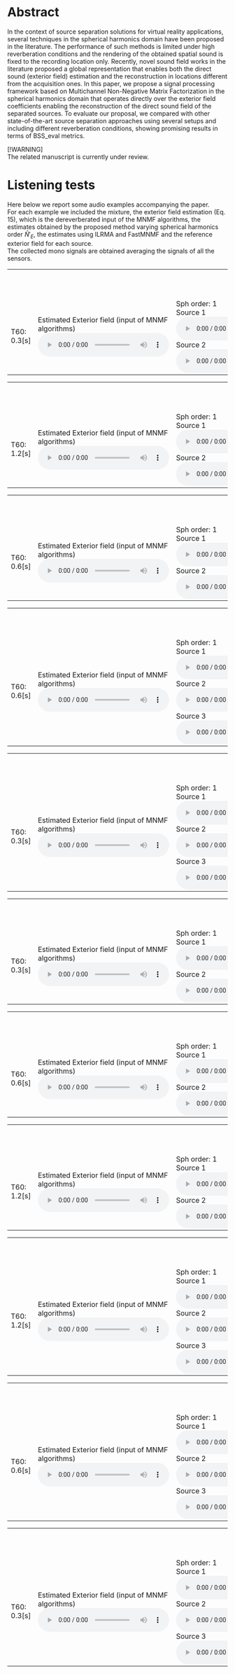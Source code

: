 # Abstract
In the context of source separation solutions for virtual reality applications, several techniques in the spherical harmonics domain have been proposed in the literature. The performance of such methods is limited under high reverberation conditions and the rendering of the obtained spatial sound is fixed to the recording location only. Recently, novel sound field works in the literature proposed a global representation that enables both the direct sound (exterior field) estimation and the reconstruction in locations different from the acquisition ones. In this paper, we propose a signal processing framework based on Multichannel Non-Negative Matrix Factorization in the spherical harmonics domain that operates directly over the exterior field coefficients enabling the reconstruction of the direct sound field of the separated sources. To evaluate our proposal, we compared with other state-of-the-art source separation approaches using several setups and including different reverberation conditions, showing promising results in terms of BSS_eval metrics.


[!WARNING]  
The related manuscript is currently under review.

# Listening tests
Here below we report some audio examples accompanying the paper. <br>
For each example we included the mixture, the exterior field estimation (Eq. 15), which is the dereverberated input of the MNMF algorithms, the estimates obtained by the proposed method varying spherical harmonics order $\tilde{N}'_E$, the estimates using ILRMA and FastMNMF and the reference exterior field for each source. <br>
The collected mono signals are obtained averaging the signals of all the sensors.


<!-- FIRST EXAMPLE -->
<table style="width: 100%; table-layout: fixed; word-wrap: normal;">
  <!-- SETUP -->
  <tr> 
    <th colspan="8" style="text-align:center;">EXAMPLE 1: 4 HOMs, 2 Female sources Mixture <audio controls><source src="examples/exs1/2source/1position/4array/30/mix_mono.wav" type="audio/mpeg">
        Your browser does not support the audio element.
      </audio></th>
  </tr>
  <tr>
    <td>
      <!-- Source position: 1 <br> -->
      T60: 0.3[s]<br>
    </td>
    <td>
      Estimated Exterior field (input of MNMF algorithms)
      <audio controls>
        <source src="examples/exs1/2source/1position/4array/30/input_mono.wav" type="audio/mpeg">
        Your browser does not support the audio element.
      </audio>
    </td>
    <td>
      <!-- <img src="examples/exs1/ds1/mixture_mic0.png" title="mic0" width="100%"/> -->
      Sph order: 1 <br>
      Source 1
      <audio controls>
        <source src="examples/exs1/2source/1position/4array/30/1order/est1_mono.wav" type="audio/mpeg">
        Your browser does not support the audio element.
      </audio><br>
      Source 2
      <audio controls>
        <source src="examples/exs1/2source/1position/4array/30/1order/est2_mono.wav" type="audio/mpeg">
        Your browser does not support the audio element.
      </audio>
    </td>
    <td>
      <!-- <img src="examples/exs1/ds1/mixture_mic0.png" title="mic0" width="100%"/> -->
      Sph order: 2 <br>
      Source 1
      <audio controls>
        <source src="examples/exs1/2source/1position/4array/30/2order/est1_mono.wav" type="audio/mpeg">
        Your browser does not support the audio element.
      </audio><br>
      Source 2
      <audio controls>
        <source src="examples/exs1/2source/1position/4array/30/2order/est2_mono.wav" type="audio/mpeg">
        Your browser does not support the audio element.
      </audio>
    </td>
    <td>
      <!-- <img src="examples/exs1/ds1/mixture_mic0.png" title="mic0" width="100%"/> -->
      Sph order: 3 <br>
      Source 1
      <audio controls>
        <source src="examples/exs1/2source/1position/4array/30/3order/est1_mono.wav" type="audio/mpeg">
        Your browser does not support the audio element.
      </audio><br>
      Source 2
      <audio controls>
        <source src="examples/exs1/2source/1position/4array/30/3order/est2_mono.wav" type="audio/mpeg">
        Your browser does not support the audio element.
      </audio>
    </td>
    <td>
      <!-- <img src="examples/exs1/ds1/mixture_mic0.png" title="mic0" width="100%"/> -->
      ILRMA <br>
      Source 1
      <audio controls>
        <source src="examples/exs1/2source/1position/4array/30/ilrma_est_1_mono.wav" type="audio/mpeg">
        Your browser does not support the audio element.
      </audio><br>
      Source 2
      <audio controls>
        <source src="examples/exs1/2source/1position/4array/30/ilrma_est_2_mono.wav" type="audio/mpeg">
        Your browser does not support the audio element.
      </audio>
    </td>
    <td>
      <!-- <img src="examples/exs1/ds1/mixture_mic0.png" title="mic0" width="100%"/> -->
      FastMNMF <br>
      Source 1
      <audio controls>
        <source src="examples/exs1/2source/1position/4array/30/fast_source_1_mono.wav" type="audio/mpeg">
        Your browser does not support the audio element.
      </audio><br>
      Source 2
      <audio controls>
        <source src="examples/exs1/2source/1position/4array/30/fast_source_2_mono.wav" type="audio/mpeg">
        Your browser does not support the audio element.
      </audio>
    </td>
    <td>
      Exterior Field Reference <br>
      Source 1
      <audio controls>
        <source src="examples/exs1/2source/1position/4array/30/1order/estFede1_mono.wav" type="audio/mpeg">
        Your browser does not support the audio element.
      </audio><br>
      Source 2
      <audio controls>
        <source src="examples/exs1/2source/1position/4array/30/1order/estFede2_mono.wav" type="audio/mpeg">
        Your browser does not support the audio element.
      </audio>
    </td>
  </tr> 
</table>

<!-- SECOND EXAMPLE -->
<table style="width: 100%; table-layout: fixed; word-wrap: normal;">
  <!-- SETUP -->
  <tr> 
    <th colspan="8" style="text-align:center;">EXAMPLE 2: 8 HOMs, 2 Female sources Mixture <audio controls><source src="examples/exs1/2source/2_position/8_array/120/mix_mono.wav" type="audio/mpeg">
        Your browser does not support the audio element.
      </audio></th>
  </tr>
  <tr>
    <td>
      <!-- Source position: 2 <br> -->
      T60: 1.2[s]<br>
    </td>
    <td>
      Estimated Exterior field (input of MNMF algorithms)
      <audio controls>
        <source src="examples/exs1/2source/2_position/8_array/120/input_mono.wav" type="audio/mpeg">
        Your browser does not support the audio element.
      </audio>
    </td>
    <td>
      <!-- <img src="examples/exs1/ds1/mixture_mic0.png" title="mic0" width="100%"/> -->
      Sph order: 1 <br>
      Source 1
      <audio controls>
        <source src="examples/exs1/2source/2_position/8_array/120/1_order/est1_mono.wav" type="audio/mpeg">
        Your browser does not support the audio element.
      </audio><br>
      Source 2
      <audio controls>
        <source src="examples/exs1/2source/2_position/8_array/120/1_order/est2_mono.wav" type="audio/mpeg">
        Your browser does not support the audio element.
      </audio>
    </td>
    <td>
      <!-- <img src="examples/exs1/ds1/mixture_mic0.png" title="mic0" width="100%"/> -->
      Sph order: 2 <br>
      Source 1
      <audio controls>
        <source src="examples/exs1/2source/2_position/8_array/120/2_order/est1_mono.wav" type="audio/mpeg">
        Your browser does not support the audio element.
      </audio><br>
      Source 2
      <audio controls>
        <source src="examples/exs1/2source/2_position/8_array/120/2_order/est2_mono.wav" type="audio/mpeg">
        Your browser does not support the audio element.
      </audio>
    </td>
    <td>
      <!-- <img src="examples/exs1/ds1/mixture_mic0.png" title="mic0" width="100%"/> -->
      Sph order: 3 <br>
      Source 1
      <audio controls>
        <source src="examples/exs1/2source/2_position/8_array/120/3_order/est1_mono.wav" type="audio/mpeg">
        Your browser does not support the audio element.
      </audio><br>
      Source 2
      <audio controls>
        <source src="examples/exs1/2source/2_position/8_array/120/3_order/est2_mono.wav" type="audio/mpeg">
        Your browser does not support the audio element.
      </audio>
    </td>
    <td>
      <!-- <img src="examples/exs1/ds1/mixture_mic0.png" title="mic0" width="100%"/> -->
      ILRMA <br>
      Source 1
      <audio controls>
        <source src="examples/exs1/2source/2_position/8_array/120/ilrma_est_1_mono.wav" type="audio/mpeg">
        Your browser does not support the audio element.
      </audio><br>
      Source 2
      <audio controls>
        <source src="examples/exs1/2source/2_position/8_array/120/ilrma_est_2_mono.wav" type="audio/mpeg">
        Your browser does not support the audio element.
      </audio>
    </td>
    <td>
      <!-- <img src="examples/exs1/ds1/mixture_mic0.png" title="mic0" width="100%"/> -->
      FastMNMF <br>
      Source 1
      <audio controls>
        <source src="examples/exs1/2source/2_position/8_array/120/fast_source_1_mono.wav" type="audio/mpeg">
        Your browser does not support the audio element.
      </audio><br>
      Source 2
      <audio controls>
        <source src="examples/exs1/2source/2_position/8_array/120/fast_source_2_mono.wav" type="audio/mpeg">
        Your browser does not support the audio element.
      </audio>
    </td>
    <td>
      Exterior Field Reference <br>
      Source 1
      <audio controls>
        <source src="examples/exs1/2source/2_position/8_array/120/1_order/estFede1_mono.wav" type="audio/mpeg">
        Your browser does not support the audio element.
      </audio><br>
      Source 2
      <audio controls>
        <source src="examples/exs1/2source/2_position/8_array/120/1_order/estFede2_mono.wav" type="audio/mpeg">
        Your browser does not support the audio element.
      </audio>
    </td>
  </tr> 
</table>

<!-- THIRD EXAMPLE -->
<table style="width: 100%; table-layout: fixed; word-wrap: normal;">
  <!-- SETUP -->
  <tr> 
    <th colspan="8" style="text-align:center;">EXAMPLE 3: 16 HOMs, 2 Female sources Mixture <audio controls><source src="examples/exs1/2source/3_position/16_array/60/mix_mono.wav" type="audio/mpeg">
        Your browser does not support the audio element.
      </audio></th>
  </tr>
  <tr>
    <td>
      <!-- Source position: 3 <br> -->
      T60: 0.6[s]<br>
    </td>
    <td>
      Estimated Exterior field (input of MNMF algorithms)
      <audio controls>
        <source src="examples/exs1/2source/3_position/16_array/60/input_mono.wav" type="audio/mpeg">
        Your browser does not support the audio element.
      </audio>
    </td>
    <td>
      <!-- <img src="examples/exs1/ds1/mixture_mic0.png" title="mic0" width="100%"/> -->
      Sph order: 1 <br>
      Source 1
      <audio controls>
        <source src="examples/exs1/2source/3_position/16_array/60/1_order/est1_mono.wav" type="audio/mpeg">
        Your browser does not support the audio element.
      </audio><br>
      Source 2
      <audio controls>
        <source src="examples/exs1/2source/3_position/16_array/60/1_order/est2_mono.wav" type="audio/mpeg">
        Your browser does not support the audio element.
      </audio>
    </td>
    <td>
      <!-- <img src="examples/exs1/ds1/mixture_mic0.png" title="mic0" width="100%"/> -->
      Sph order: 2 <br>
      Source 1
      <audio controls>
        <source src="examples/exs1/2source/3_position/16_array/60/2_order/est1_mono.wav" type="audio/mpeg">
        Your browser does not support the audio element.
      </audio><br>
      Source 2
      <audio controls>
        <source src="examples/exs1/2source/3_position/16_array/60/2_order/est2_mono.wav" type="audio/mpeg">
        Your browser does not support the audio element.
      </audio>
    </td>
    <td>
      <!-- <img src="examples/exs1/ds1/mixture_mic0.png" title="mic0" width="100%"/> -->
      Sph order: 3 <br>
      Source 1
      <audio controls>
        <source src="examples/exs1/2source/3_position/16_array/60/3_order/est1_mono.wav" type="audio/mpeg">
        Your browser does not support the audio element.
      </audio><br>
      Source 2
      <audio controls>
        <source src="examples/exs1/2source/3_position/16_array/60/3_order/est2_mono.wav" type="audio/mpeg">
        Your browser does not support the audio element.
      </audio>
    </td>
    <td>
      <!-- <img src="examples/exs1/ds1/mixture_mic0.png" title="mic0" width="100%"/> -->
      ILRMA <br>
      Source 1
      <audio controls>
        <source src="examples/exs1/2source/3_position/16_array/60/ilrma_est_1_mono.wav" type="audio/mpeg">
        Your browser does not support the audio element.
      </audio><br>
      Source 2
      <audio controls>
        <source src="examples/exs1/2source/3_position/16_array/60/ilrma_est_2_mono.wav" type="audio/mpeg">
        Your browser does not support the audio element.
      </audio>
    </td>
    <td>
      <!-- <img src="examples/exs1/ds1/mixture_mic0.png" title="mic0" width="100%"/> -->
      FastMNMF <br>
      Source 1
      <audio controls>
        <source src="examples/exs1/2source/3_position/16_array/60/fast_source_1_mono.wav" type="audio/mpeg">
        Your browser does not support the audio element.
      </audio><br>
      Source 2
      <audio controls>
        <source src="examples/exs1/2source/3_position/16_array/60/fast_source_2_mono.wav" type="audio/mpeg">
        Your browser does not support the audio element.
      </audio>
    </td>
    <td>
      Exterior Field Reference <br>
      Source 1
      <audio controls>
        <source src="examples/exs1/2source/3_position/16_array/60/1_order/estFede1_mono.wav" type="audio/mpeg">
        Your browser does not support the audio element.
      </audio><br>
      Source 2
      <audio controls>
        <source src="examples/exs1/2source/3_position/16_array/60/1_order/estFede2_mono.wav" type="audio/mpeg">
        Your browser does not support the audio element.
      </audio>
    </td>
  </tr> 
</table>

<!-- FOURTH EXAMPLE -->
<table style="width: 100%; table-layout: fixed; word-wrap: normal;">
  <!-- SETUP -->
  <tr> 
    <th colspan="8" style="text-align:center;">EXAMPLE 4: 8 HOMs, 3 Female sources Mixture <audio controls><source src="examples/exs2/3_source/1_position/8_array/60/mix_mono.wav" type="audio/mpeg">
        Your browser does not support the audio element.
      </audio></th>
  </tr>
  <tr>
    <td>
      <!-- Source position: 3 <br> -->
      T60: 0.6[s]<br>
    </td>
    <td>
      Estimated Exterior field (input of MNMF algorithms)
      <audio controls>
        <source src="examples/exs2/3_source/1_position/8_array/60/input_mono.wav" type="audio/mpeg">
        Your browser does not support the audio element.
      </audio>
    </td>
    <td>
      <!-- <img src="examples/exs1/ds1/mixture_mic0.png" title="mic0" width="100%"/> -->
      Sph order: 1 <br>
      Source 1
      <audio controls>
        <source src="examples/exs2/3_source/1_position/8_array/60/1_order/est1_mono.wav" type="audio/mpeg">
        Your browser does not support the audio element.
      </audio><br>
      Source 2
      <audio controls>
        <source src="examples/exs2/3_source/1_position/8_array/60/1_order/est2_mono.wav" type="audio/mpeg">
        Your browser does not support the audio element.
      </audio>
      <br>
      Source 3
      <audio controls>
        <source src="examples/exs2/3_source/1_position/8_array/60/1_order/est3_mono.wav" type="audio/mpeg">
        Your browser does not support the audio element.
      </audio>
    </td>
    <td>
      <!-- <img src="examples/exs1/ds1/mixture_mic0.png" title="mic0" width="100%"/> -->
      Sph order: 2 <br>
      Source 1
      <audio controls>
        <source src="examples/exs2/3_source/1_position/8_array/60/2_order/est1_mono.wav" type="audio/mpeg">
        Your browser does not support the audio element.
      </audio><br>
      Source 2
      <audio controls>
        <source src="examples/exs2/3_source/1_position/8_array/60/2_order/est2_mono.wav" type="audio/mpeg">
        Your browser does not support the audio element.
      </audio><br>
      Source 3
      <audio controls>
        <source src="examples/exs2/3_source/1_position/8_array/60/2_order/est3_mono.wav" type="audio/mpeg">
        Your browser does not support the audio element.
      </audio>
    </td>
    <td>
      <!-- <img src="examples/exs1/ds1/mixture_mic0.png" title="mic0" width="100%"/> -->
      Sph order: 3 <br>
      Source 1
      <audio controls>
        <source src="examples/exs2/3_source/1_position/8_array/60/3_order/est1_mono.wav" type="audio/mpeg">
        Your browser does not support the audio element.
      </audio><br>
      Source 2
      <audio controls>
        <source src="examples/exs2/3_source/1_position/8_array/60/3_order/est2_mono.wav" type="audio/mpeg">
        Your browser does not support the audio element.
      </audio><br>
      Source 3
      <audio controls>
        <source src="examples/exs2/3_source/1_position/8_array/60/3_order/est3_mono.wav" type="audio/mpeg">
        Your browser does not support the audio element.
      </audio>
    </td>
    <td>
      <!-- <img src="examples/exs1/ds1/mixture_mic0.png" title="mic0" width="100%"/> -->
      ILRMA <br>
      Source 1
      <audio controls>
        <source src="examples/exs2/3_source/1_position/8_array/60/ilrma_est_1_mono.wav" type="audio/mpeg">
        Your browser does not support the audio element.
      </audio><br>
      Source 2
      <audio controls>
        <source src="examples/exs2/3_source/1_position/8_array/60/ilrma_est_2_mono.wav" type="audio/mpeg">
        Your browser does not support the audio element.
      </audio><br>
      Source 3
      <audio controls>
        <source src="examples/exs2/3_source/1_position/8_array/60/ilrma_est_3_mono.wav" type="audio/mpeg">
        Your browser does not support the audio element.
      </audio>
    </td>
    <td>
      <!-- <img src="examples/exs1/ds1/mixture_mic0.png" title="mic0" width="100%"/> -->
      FastMNMF <br>
      Source 1
      <audio controls>
        <source src="examples/exs2/3_source/1_position/8_array/60/fast_source_1_mono.wav" type="audio/mpeg">
        Your browser does not support the audio element.
      </audio><br>
      Source 2
      <audio controls>
        <source src="examples/exs2/3_source/1_position/8_array/60/fast_source_2_mono.wav" type="audio/mpeg">
        Your browser does not support the audio element.
      </audio>
      <br>
      Source 3
      <audio controls>
        <source src="examples/exs2/3_source/1_position/8_array/60/fast_source_3_mono.wav" type="audio/mpeg">
        Your browser does not support the audio element.
      </audio>
    </td>
    <td>
      Exterior Field Reference <br>
      Source 1
      <audio controls>
        <source src="examples/exs2/3_source/1_position/8_array/60/1_order/estFede1_mono.wav" type="audio/mpeg">
        Your browser does not support the audio element.
      </audio><br>
      Source 2
      <audio controls>
        <source src="examples/exs2/3_source/1_position/8_array/60/1_order/estFede2_mono.wav" type="audio/mpeg">
        Your browser does not support the audio element.
      </audio><br>
      Source 3
      <audio controls>
        <source src="examples/exs2/3_source/1_position/8_array/60/1_order/estFede3_mono.wav" type="audio/mpeg">
        Your browser does not support the audio element.
      </audio>
    </td>
  </tr> 
</table>

<!-- Fifth EXAMPLE -->
<table style="width: 100%; table-layout: fixed; word-wrap: normal;">
  <!-- SETUP -->
  <tr> 
    <th colspan="8" style="text-align:center;">EXAMPLE 5: 16 HOMs, 3 Female sources Mixture <audio controls><source src="examples/exs2/3_source/2_position/16_array/30/mix_mono.wav" type="audio/mpeg">
        Your browser does not support the audio element.
      </audio></th>
  </tr>
  <tr>
    <td>
      <!-- Source position: 2 <br> -->
      T60: 0.3[s]<br>
    </td>
    <td>
      Estimated Exterior field (input of MNMF algorithms)
      <audio controls>
        <source src="examples/exs2/3_source/2_position/16_array/30/input_mono.wav" type="audio/mpeg">
        Your browser does not support the audio element.
      </audio>
    </td>
    <td>
      <!-- <img src="examples/exs1/ds1/mixture_mic0.png" title="mic0" width="100%"/> -->
      Sph order: 1 <br>
      Source 1
      <audio controls>
        <source src="examples/exs2/3_source/2_position/16_array/30/1_order/est1_mono.wav" type="audio/mpeg">
        Your browser does not support the audio element.
      </audio><br>
      Source 2
      <audio controls>
        <source src="examples/exs2/3_source/2_position/16_array/30/1_order/est2_mono.wav" type="audio/mpeg">
        Your browser does not support the audio element.
      </audio>
      <br>
      Source 3
      <audio controls>
        <source src="examples/exs2/3_source/2_position/16_array/30/1_order/est3_mono.wav" type="audio/mpeg">
        Your browser does not support the audio element.
      </audio>
    </td>
    <td>
      <!-- <img src="examples/exs1/ds1/mixture_mic0.png" title="mic0" width="100%"/> -->
      Sph order: 2 <br>
      Source 1
      <audio controls>
        <source src="examples/exs2/3_source/2_position/16_array/30/2_order/est1_mono.wav" type="audio/mpeg">
        Your browser does not support the audio element.
      </audio><br>
      Source 2
      <audio controls>
        <source src="examples/exs2/3_source/2_position/16_array/30/2_order/est2_mono.wav" type="audio/mpeg">
        Your browser does not support the audio element.
      </audio><br>
      Source 3
      <audio controls>
        <source src="examples/exs2/3_source/2_position/16_array/30/2_order/est3_mono.wav" type="audio/mpeg">
        Your browser does not support the audio element.
      </audio>
    </td>
    <td>
      <!-- <img src="examples/exs1/ds1/mixture_mic0.png" title="mic0" width="100%"/> -->
      Sph order: 3 <br>
      Source 1
      <audio controls>
        <source src="examples/exs2/3_source/2_position/16_array/30/3_order/est1_mono.wav" type="audio/mpeg">
        Your browser does not support the audio element.
      </audio><br>
      Source 2
      <audio controls>
        <source src="examples/exs2/3_source/2_position/16_array/30/3_order/est2_mono.wav" type="audio/mpeg">
        Your browser does not support the audio element.
      </audio><br>
      Source 3
      <audio controls>
        <source src="examples/exs2/3_source/2_position/16_array/30/3_order/est3_mono.wav" type="audio/mpeg">
        Your browser does not support the audio element.
      </audio>
    </td>
    <td>
      <!-- <img src="examples/exs1/ds1/mixture_mic0.png" title="mic0" width="100%"/> -->
      ILRMA <br>
      Source 1
      <audio controls>
        <source src="examples/exs2/3_source/2_position/16_array/30/ilrma_est_1_mono.wav" type="audio/mpeg">
        Your browser does not support the audio element.
      </audio><br>
      Source 2
      <audio controls>
        <source src="examples/exs2/3_source/2_position/16_array/30/ilrma_est_2_mono.wav" type="audio/mpeg">
        Your browser does not support the audio element.
      </audio><br>
      Source 3
      <audio controls>
        <source src="examples/exs2/3_source/2_position/16_array/30/ilrma_est_3_mono.wav" type="audio/mpeg">
        Your browser does not support the audio element.
      </audio>
    </td>
    <td>
      <!-- <img src="examples/exs1/ds1/mixture_mic0.png" title="mic0" width="100%"/> -->
      FastMNMF <br>
      Source 1
      <audio controls>
        <source src="examples/exs2/3_source/2_position/16_array/30/fast_source_1_mono.wav" type="audio/mpeg">
        Your browser does not support the audio element.
      </audio><br>
      Source 2
      <audio controls>
        <source src="examples/exs2/3_source/2_position/16_array/30/fast_source_2_mono.wav" type="audio/mpeg">
        Your browser does not support the audio element.
      </audio>
      <br>
      Source 3
      <audio controls>
        <source src="examples/exs2/3_source/2_position/16_array/30/fast_source_3_mono.wav" type="audio/mpeg">
        Your browser does not support the audio element.
      </audio>
    </td>
    <td>
      Exterior Field Reference <br>
      Source 1
      <audio controls>
        <source src="examples/exs2/3_source/2_position/16_array/30/1_order/estFede1_mono.wav" type="audio/mpeg">
        Your browser does not support the audio element.
      </audio><br>
      Source 2
      <audio controls>
        <source src="examples/exs2/3_source/2_position/16_array/30/1_order/estFede2_mono.wav" type="audio/mpeg">
        Your browser does not support the audio element.
      </audio><br>
      Source 3
      <audio controls>
        <source src="examples/exs2/3_source/2_position/16_array/30/1_order/estFede3_mono.wav" type="audio/mpeg">
        Your browser does not support the audio element.
      </audio>
    </td>
  </tr> 
</table>

<!-- Sixth EXAMPLE -->
<table style="width: 100%; table-layout: fixed; word-wrap: normal;">
  <!-- SETUP -->
  <tr> 
    <th colspan="8" style="text-align:center;">EXAMPLE 6: 4 HOMs, 2 Male sources Mixture <audio controls><source src="examples/exs3/2_source/1_position/4_array/30/mix_mono.wav" type="audio/mpeg">
        Your browser does not support the audio element.
      </audio></th>
  </tr>
  <tr>
    <td>
      <!-- Source position: 1 <br> -->
      T60: 0.3[s]<br>
    </td>
    <td>
      Estimated Exterior field (input of MNMF algorithms)
      <audio controls>
        <source src="examples/exs3/2_source/1_position/4_array/30/input_mono.wav" type="audio/mpeg">
        Your browser does not support the audio element.
      </audio>
    </td>
    <td>
      <!-- <img src="examples/exs1/ds1/mixture_mic0.png" title="mic0" width="100%"/> -->
      Sph order: 1 <br>
      Source 1
      <audio controls>
        <source src="examples/exs3/2_source/1_position/4_array/30/1_order/est1_mono.wav" type="audio/mpeg">
        Your browser does not support the audio element.
      </audio><br>
      Source 2
      <audio controls>
        <source src="examples/exs3/2_source/1_position/4_array/30/1_order/est2_mono.wav" type="audio/mpeg">
        Your browser does not support the audio element.
      </audio>
    </td>
    <td>
      <!-- <img src="examples/exs1/ds1/mixture_mic0.png" title="mic0" width="100%"/> -->
      Sph order: 2 <br>
      Source 1
      <audio controls>
        <source src="examples/exs3/2_source/1_position/4_array/30/2_order/est1_mono.wav" type="audio/mpeg">
        Your browser does not support the audio element.
      </audio><br>
      Source 2
      <audio controls>
        <source src="examples/exs3/2_source/1_position/4_array/30/2_order/est2_mono.wav" type="audio/mpeg">
        Your browser does not support the audio element.
      </audio>
    </td>
    <td>
      <!-- <img src="examples/exs1/ds1/mixture_mic0.png" title="mic0" width="100%"/> -->
      Sph order: 3 <br>
      Source 1
      <audio controls>
        <source src="examples/exs3/2_source/1_position/4_array/30/3_order/est1_mono.wav" type="audio/mpeg">
        Your browser does not support the audio element.
      </audio><br>
      Source 2
      <audio controls>
        <source src="examples/exs3/2_source/1_position/4_array/30/3_order/est2_mono.wav" type="audio/mpeg">
        Your browser does not support the audio element.
      </audio>
    </td>
    <td>
      <!-- <img src="examples/exs1/ds1/mixture_mic0.png" title="mic0" width="100%"/> -->
      ILRMA <br>
      Source 1
      <audio controls>
        <source src="examples/exs3/2_source/1_position/4_array/30/ilrma_est_1_mono.wav" type="audio/mpeg">
        Your browser does not support the audio element.
      </audio><br>
      Source 2
      <audio controls>
        <source src="examples/exs3/2_source/1_position/4_array/30/ilrma_est_2_mono.wav" type="audio/mpeg">
        Your browser does not support the audio element.
      </audio>
    </td>
    <td>
      <!-- <img src="examples/exs1/ds1/mixture_mic0.png" title="mic0" width="100%"/> -->
      FastMNMF <br>
      Source 1
      <audio controls>
        <source src="examples/exs3/2_source/1_position/4_array/30/fast_source_1_mono.wav" type="audio/mpeg">
        Your browser does not support the audio element.
      </audio><br>
      Source 2
      <audio controls>
        <source src="examples/exs3/2_source/1_position/4_array/30/fast_source_2_mono.wav" type="audio/mpeg">
        Your browser does not support the audio element.
      </audio>
    </td>
    <td>
      Exterior Field Reference <br>
      Source 1
      <audio controls>
        <source src="examples/exs3/2_source/1_position/4_array/30/1_order/estFede1_mono.wav" type="audio/mpeg">
        Your browser does not support the audio element.
      </audio><br>
      Source 2
      <audio controls>
        <source src="examples/exs3/2_source/1_position/4_array/30/1_order/estFede2_mono.wav" type="audio/mpeg">
        Your browser does not support the audio element.
      </audio><br>
    </td>
  </tr> 
</table>

<!-- Seventh EXAMPLE -->
<table style="width: 100%; table-layout: fixed; word-wrap: normal;">
  <!-- SETUP -->
  <tr> 
    <th colspan="8" style="text-align:center;">EXAMPLE 7: 8 HOMs, 2 Male sources Mixture <audio controls><source src="examples/exs3/2_source/1_position/8_array/60/mix_mono.wav" type="audio/mpeg">
        Your browser does not support the audio element.
      </audio></th>
  </tr>
  <tr>
    <td>
      <!-- Source position: 1 <br> -->
      T60: 0.6[s]<br>
    </td>
    <td>
      Estimated Exterior field (input of MNMF algorithms)
      <audio controls>
        <source src="examples/exs3/2_source/1_position/8_array/60/input_mono.wav" type="audio/mpeg">
        Your browser does not support the audio element.
      </audio>
    </td>
    <td>
      <!-- <img src="examples/exs1/ds1/mixture_mic0.png" title="mic0" width="100%"/> -->
      Sph order: 1 <br>
      Source 1
      <audio controls>
        <source src="examples/exs3/2_source/1_position/8_array/60/1_order/est1_mono.wav" type="audio/mpeg">
        Your browser does not support the audio element.
      </audio><br>
      Source 2
      <audio controls>
        <source src="examples/exs3/2_source/1_position/8_array/60/1_order/est2_mono.wav" type="audio/mpeg">
        Your browser does not support the audio element.
      </audio>
    </td>
    <td>
      <!-- <img src="examples/exs1/ds1/mixture_mic0.png" title="mic0" width="100%"/> -->
      Sph order: 2 <br>
      Source 1
      <audio controls>
        <source src="examples/exs3/2_source/1_position/8_array/60/2_order/est1_mono.wav" type="audio/mpeg">
        Your browser does not support the audio element.
      </audio><br>
      Source 2
      <audio controls>
        <source src="examples/exs3/2_source/1_position/8_array/60/2_order/est2_mono.wav" type="audio/mpeg">
        Your browser does not support the audio element.
      </audio>
    </td>
    <td>
      <!-- <img src="examples/exs1/ds1/mixture_mic0.png" title="mic0" width="100%"/> -->
      Sph order: 3 <br>
      Source 1
      <audio controls>
        <source src="examples/exs3/2_source/1_position/8_array/60/3_order/est1_mono.wav" type="audio/mpeg">
        Your browser does not support the audio element.
      </audio><br>
      Source 2
      <audio controls>
        <source src="examples/exs3/2_source/1_position/8_array/60/3_order/est2_mono.wav" type="audio/mpeg">
        Your browser does not support the audio element.
      </audio>
    </td>
    <td>
      <!-- <img src="examples/exs1/ds1/mixture_mic0.png" title="mic0" width="100%"/> -->
      ILRMA <br>
      Source 1
      <audio controls>
        <source src="examples/exs3/2_source/1_position/8_array/60/ilrma_est_1_mono.wav" type="audio/mpeg">
        Your browser does not support the audio element.
      </audio><br>
      Source 2
      <audio controls>
        <source src="examples/exs3/2_source/1_position/8_array/60/ilrma_est_2_mono.wav" type="audio/mpeg">
        Your browser does not support the audio element.
      </audio>
    </td>
    <td>
      <!-- <img src="examples/exs1/ds1/mixture_mic0.png" title="mic0" width="100%"/> -->
      FastMNMF <br>
      Source 1
      <audio controls>
        <source src="examples/exs3/2_source/1_position/8_array/60/fast_source_1_mono.wav" type="audio/mpeg">
        Your browser does not support the audio element.
      </audio><br>
      Source 2
      <audio controls>
        <source src="examples/exs3/2_source/1_position/8_array/60/fast_source_2_mono.wav" type="audio/mpeg">
        Your browser does not support the audio element.
      </audio>
    </td>
    <td>
      Exterior Field Reference <br>
      Source 1
      <audio controls>
        <source src="examples/exs3/2_source/1_position/8_array/60/1_order/estFede1_mono.wav" type="audio/mpeg">
        Your browser does not support the audio element.
      </audio><br>
      Source 2
      <audio controls>
        <source src="examples/exs3/2_source/1_position/8_array/60/1_order/estFede2_mono.wav" type="audio/mpeg">
        Your browser does not support the audio element.
      </audio>
    </td>
  </tr> 
</table>

<!-- Eighth EXAMPLE -->
<table style="width: 100%; table-layout: fixed; word-wrap: normal;">
  <!-- SETUP -->
  <tr> 
    <th colspan="8" style="text-align:center;">EXAMPLE 8: 16 HOMs, 2 Male sources Mixture <audio controls><source src="examples/exs3/2_source/2_position/16_array/120/mix_mono.wav" type="audio/mpeg">
        Your browser does not support the audio element.
      </audio></th>
  </tr>
  <tr>
    <td>
      <!-- Source position: 2 <br> -->
      T60: 1.2[s]<br>
    </td>
    <td>
      Estimated Exterior field (input of MNMF algorithms)
      <audio controls>
        <source src="examples/exs3/2_source/2_position/16_array/120/input_mono.wav" type="audio/mpeg">
        Your browser does not support the audio element.
      </audio>
    </td>
    <td>
      <!-- <img src="examples/exs1/ds1/mixture_mic0.png" title="mic0" width="100%"/> -->
      Sph order: 1 <br>
      Source 1
      <audio controls>
        <source src="examples/exs3/2_source/2_position/16_array/120/1_order/est1_mono.wav" type="audio/mpeg">
        Your browser does not support the audio element.
      </audio><br>
      Source 2
      <audio controls>
        <source src="examples/exs3/2_source/2_position/16_array/120/1_order/est2_mono.wav" type="audio/mpeg">
        Your browser does not support the audio element.
      </audio>
    </td>
    <td>
      <!-- <img src="examples/exs1/ds1/mixture_mic0.png" title="mic0" width="100%"/> -->
      Sph order: 2 <br>
      Source 1
      <audio controls>
        <source src="examples/exs3/2_source/2_position/16_array/120/2_order/est1_mono.wav" type="audio/mpeg">
        Your browser does not support the audio element.
      </audio><br>
      Source 2
      <audio controls>
        <source src="examples/exs3/2_source/2_position/16_array/120/2_order/est2_mono.wav" type="audio/mpeg">
        Your browser does not support the audio element.
      </audio>
    </td>
    <td>
      <!-- <img src="examples/exs1/ds1/mixture_mic0.png" title="mic0" width="100%"/> -->
      Sph order: 3 <br>
      Source 1
      <audio controls>
        <source src="examples/exs3/2_source/2_position/16_array/120/3_order/est1_mono.wav" type="audio/mpeg">
        Your browser does not support the audio element.
      </audio><br>
      Source 2
      <audio controls>
        <source src="examples/exs3/2_source/2_position/16_array/120/3_order/est2_mono.wav" type="audio/mpeg">
        Your browser does not support the audio element.
      </audio>
    </td>
    <td>
      <!-- <img src="examples/exs1/ds1/mixture_mic0.png" title="mic0" width="100%"/> -->
      ILRMA <br>
      Source 1
      <audio controls>
        <source src="examples/exs3/2_source/2_position/16_array/120/ilrma_est_1_mono.wav" type="audio/mpeg">
        Your browser does not support the audio element.
      </audio><br>
      Source 2
      <audio controls>
        <source src="examples/exs3/2_source/2_position/16_array/120/ilrma_est_2_mono.wav" type="audio/mpeg">
        Your browser does not support the audio element.
      </audio>
    </td>
    <td>
      <!-- <img src="examples/exs1/ds1/mixture_mic0.png" title="mic0" width="100%"/> -->
      FastMNMF <br>
      Source 1
      <audio controls>
        <source src="examples/exs3/2_source/2_position/16_array/120/fast_source_1_mono.wav" type="audio/mpeg">
        Your browser does not support the audio element.
      </audio><br>
      Source 2
      <audio controls>
        <source src="examples/exs3/2_source/2_position/16_array/120/fast_source_2_mono.wav" type="audio/mpeg">
        Your browser does not support the audio element.
      </audio>
    </td>
    <td>
      Exterior Field Reference <br>
      Source 1
      <audio controls>
        <source src="examples/exs3/2_source/2_position/16_array/120/1_order/estFede1_mono.wav" type="audio/mpeg">
        Your browser does not support the audio element.
      </audio><br>
      Source 2
      <audio controls>
        <source src="examples/exs3/2_source/2_position/16_array/120/1_order/estFede2_mono.wav" type="audio/mpeg">
        Your browser does not support the audio element.
      </audio>
    </td>
  </tr> 
</table>

<!-- Nineth EXAMPLE -->
<table style="width: 100%; table-layout: fixed; word-wrap: normal;">
  <!-- SETUP -->
  <tr> 
    <th colspan="8" style="text-align:center;">EXAMPLE 9: 4 HOMs, 3 Male sources Mixture <audio controls><source src="examples/exs3/3_source/1_position/4_array/120/mix_mono.wav" type="audio/mpeg">
        Your browser does not support the audio element.
      </audio></th>
  </tr>
  <tr>
    <td>
      <!-- Source position: 1 <br> -->
      T60: 1.2[s]<br>
    </td>
    <td>
      Estimated Exterior field (input of MNMF algorithms)
      <audio controls>
        <source src="examples/exs3/3_source/1_position/4_array/120/input_mono.wav" type="audio/mpeg">
        Your browser does not support the audio element.
      </audio>
    </td>
    <td>
      <!-- <img src="examples/exs1/ds1/mixture_mic0.png" title="mic0" width="100%"/> -->
      Sph order: 1 <br>
      Source 1
      <audio controls>
        <source src="examples/exs3/3_source/1_position/4_array/120/1_order/est1.wav" type="audio/mpeg">
        Your browser does not support the audio element.
      </audio><br>
      Source 2
      <audio controls>
        <source src="examples/exs3/3_source/1_position/4_array/120/1_order/est2.wav" type="audio/mpeg">
        Your browser does not support the audio element.
      </audio><br>
      Source 3
      <audio controls>
        <source src="examples/exs3/3_source/1_position/4_array/120/1_order/est3.wav" type="audio/mpeg">
        Your browser does not support the audio element.
      </audio>
    </td>
    <td>
      <!-- <img src="examples/exs1/ds1/mixture_mic0.png" title="mic0" width="100%"/> -->
      Sph order: 2 <br>
      Source 1
      <audio controls>
        <source src="examples/exs3/3_source/1_position/4_array/120/2_order/est1.wav" type="audio/mpeg">
        Your browser does not support the audio element.
      </audio><br>
      Source 2
      <audio controls>
        <source src="examples/exs3/3_source/1_position/4_array/120/2_order/est2.wav" type="audio/mpeg">
        Your browser does not support the audio element.
      </audio><br>
      Source 3
      <audio controls>
        <source src="examples/exs3/3_source/1_position/4_array/120/2_order/est3.wav" type="audio/mpeg">
        Your browser does not support the audio element.
      </audio>
    </td>
    <td>
      <!-- <img src="examples/exs1/ds1/mixture_mic0.png" title="mic0" width="100%"/> -->
      Sph order: 3 <br>
      Source 1
      <audio controls>
        <source src="examples/exs3/3_source/1_position/4_array/120/3_order/est1.wav" type="audio/mpeg">
        Your browser does not support the audio element.
      </audio><br>
      Source 2
      <audio controls>
        <source src="examples/exs3/3_source/1_position/4_array/120/3_order/est2.wav" type="audio/mpeg">
        Your browser does not support the audio element.
      </audio><br>
      Source 3
      <audio controls>
        <source src="examples/exs3/3_source/1_position/4_array/120/3_order/est3.wav" type="audio/mpeg">
        Your browser does not support the audio element.
      </audio>
    </td>
    <td>
      <!-- <img src="examples/exs1/ds1/mixture_mic0.png" title="mic0" width="100%"/> -->
      ILRMA <br>
      Source 1
      <audio controls>
        <source src="examples/exs3/3_source/1_position/4_array/120/ilrma_est_1_mono.wav" type="audio/mpeg">
        Your browser does not support the audio element.
      </audio><br>
      Source 2
      <audio controls>
        <source src="examples/exs3/3_source/1_position/4_array/120/ilrma_est_2_mono.wav" type="audio/mpeg">
        Your browser does not support the audio element.
      </audio><br>
      Source 3
      <audio controls>
        <source src="examples/exs3/3_source/1_position/4_array/120/ilrma_est_3_mono.wav" type="audio/mpeg">
        Your browser does not support the audio element.
      </audio>
    </td>
    <td>
      <!-- <img src="examples/exs1/ds1/mixture_mic0.png" title="mic0" width="100%"/> -->
      FastMNMF <br>
      Source 1
      <audio controls>
        <source src="examples/exs3/3_source/1_position/4_array/120/fast_source_1_mono.wav" type="audio/mpeg">
        Your browser does not support the audio element.
      </audio><br>
      Source 2
      <audio controls>
        <source src="examples/exs3/3_source/1_position/4_array/120/fast_source_2_mono.wav" type="audio/mpeg">
        Your browser does not support the audio element.
      </audio><br>
      Source 3
      <audio controls>
        <source src="examples/exs3/3_source/1_position/4_array/120/fast_source_3_mono.wav" type="audio/mpeg">
        Your browser does not support the audio element.
      </audio>
    </td>
    <td>
      Exterior Field Reference <br>
      Source 1
      <audio controls>
        <source src="examples/exs3/3_source/1_position/4_array/120/1_order/estFede1.wav" type="audio/mpeg">
        Your browser does not support the audio element.
      </audio><br>
      Source 2
      <audio controls>
        <source src="examples/exs3/3_source/1_position/4_array/120/1_order/estFede2.wav" type="audio/mpeg">
        Your browser does not support the audio element.
      </audio><br>
      Source 3
      <audio controls>
        <source src="examples/exs3/3_source/1_position/4_array/120/1_order/estFede3.wav" type="audio/mpeg">
        Your browser does not support the audio element.
      </audio>
    </td>
  </tr> 
</table>

<!-- Tenth EXAMPLE -->
<table style="width: 100%; table-layout: fixed; word-wrap: normal;">
  <!-- SETUP -->
  <tr> 
    <th colspan="8" style="text-align:center;">EXAMPLE 10: 8 HOMs, 3 Male sources Mixture <audio controls><source src="examples/exs3/3_source/1_position/8_array/60/mix_mono.wav" type="audio/mpeg">
        Your browser does not support the audio element.
      </audio></th>
  </tr>
  <tr>
    <td>
      <!-- Source position: 1 <br> -->
      T60: 0.6[s]<br>
    </td>
    <td>
      Estimated Exterior field (input of MNMF algorithms)
      <audio controls>
        <source src="examples/exs3/3_source/1_position/8_array/60/input_mono.wav" type="audio/mpeg">
        Your browser does not support the audio element.
      </audio>
    </td>
    <td>
      <!-- <img src="examples/exs1/ds1/mixture_mic0.png" title="mic0" width="100%"/> -->
      Sph order: 1 <br>
      Source 1
      <audio controls>
        <source src="examples/exs3/3_source/1_position/8_array/60/1_order/est1.wav" type="audio/mpeg">
        Your browser does not support the audio element.
      </audio><br>
      Source 2
      <audio controls>
        <source src="examples/exs3/3_source/1_position/8_array/60/1_order/est2.wav" type="audio/mpeg">
        Your browser does not support the audio element.
      </audio><br>
      Source 3
      <audio controls>
        <source src="examples/exs3/3_source/1_position/8_array/60/1_order/est3.wav" type="audio/mpeg">
        Your browser does not support the audio element.
      </audio>
    </td>
    <td>
      <!-- <img src="examples/exs1/ds1/mixture_mic0.png" title="mic0" width="100%"/> -->
      Sph order: 2 <br>
      Source 1
      <audio controls>
        <source src="examples/exs3/3_source/1_position/8_array/60/2_order/est1.wav" type="audio/mpeg">
        Your browser does not support the audio element.
      </audio><br>
      Source 2
      <audio controls>
        <source src="examples/exs3/3_source/1_position/8_array/60/2_order/est2.wav" type="audio/mpeg">
        Your browser does not support the audio element.
      </audio><br>
      Source 3
      <audio controls>
        <source src="examples/exs3/3_source/1_position/8_array/60/2_order/est3.wav" type="audio/mpeg">
        Your browser does not support the audio element.
      </audio>
    </td>
    <td>
      <!-- <img src="examples/exs1/ds1/mixture_mic0.png" title="mic0" width="100%"/> -->
      Sph order: 3 <br>
      Source 1
      <audio controls>
        <source src="examples/exs3/3_source/1_position/8_array/60/3_order/est1.wav" type="audio/mpeg">
        Your browser does not support the audio element.
      </audio><br>
      Source 2
      <audio controls>
        <source src="examples/exs3/3_source/1_position/8_array/60/3_order/est2.wav" type="audio/mpeg">
        Your browser does not support the audio element.
      </audio><br>
      Source 3
      <audio controls>
        <source src="examples/exs3/3_source/1_position/8_array/60/3_order/est3.wav" type="audio/mpeg">
        Your browser does not support the audio element.
      </audio>
    </td>
    <td>
      <!-- <img src="examples/exs1/ds1/mixture_mic0.png" title="mic0" width="100%"/> -->
      ILRMA <br>
      Source 1
      <audio controls>
        <source src="examples/exs3/3_source/1_position/8_array/60/ilrma_est_1_mono.wav" type="audio/mpeg">
        Your browser does not support the audio element.
      </audio><br>
      Source 2
      <audio controls>
        <source src="examples/exs3/3_source/1_position/8_array/60/ilrma_est_2_mono.wav" type="audio/mpeg">
        Your browser does not support the audio element.
      </audio><br>
      Source 3
      <audio controls>
        <source src="examples/exs3/3_source/1_position/8_array/60/ilrma_est_3_mono.wav" type="audio/mpeg">
        Your browser does not support the audio element.
      </audio>
    </td>
    <td>
      <!-- <img src="examples/exs1/ds1/mixture_mic0.png" title="mic0" width="100%"/> -->
      FastMNMF <br>
      Source 1
      <audio controls>
        <source src="examples/exs3/3_source/1_position/8_array/60/fast_source_1_mono.wav" type="audio/mpeg">
        Your browser does not support the audio element.
      </audio><br>
      Source 2
      <audio controls>
        <source src="examples/exs3/3_source/1_position/8_array/60/fast_source_2_mono.wav" type="audio/mpeg">
        Your browser does not support the audio element.
      </audio><br>
      Source 3
      <audio controls>
        <source src="examples/exs3/3_source/1_position/8_array/60/fast_source_3_mono.wav" type="audio/mpeg">
        Your browser does not support the audio element.
      </audio>
    </td>
    <td>
      Exterior Field Reference <br>
      Source 1
      <audio controls>
        <source src="examples/exs3/3_source/1_position/8_array/60/1_order/estFede1.wav" type="audio/mpeg">
        Your browser does not support the audio element.
      </audio><br>
      Source 2
      <audio controls>
        <source src="examples/exs3/3_source/1_position/8_array/60/1_order/estFede2.wav" type="audio/mpeg">
        Your browser does not support the audio element.
      </audio><br>
      Source 3
      <audio controls>
        <source src="examples/exs3/3_source/1_position/8_array/60/1_order/estFede3.wav" type="audio/mpeg">
        Your browser does not support the audio element.
      </audio>
    </td>
  </tr> 
</table>

<!-- Eleventh EXAMPLE -->
<table style="width: 100%; table-layout: fixed; word-wrap: normal;">
  <!-- SETUP -->
  <tr> 
    <th colspan="8" style="text-align:center;">EXAMPLE 11: 16 HOMs, 3 Male sources Mixture <audio controls><source src="examples/exs3/3_source/1_position/16_array/30/mix_mono.wav" type="audio/mpeg">
        Your browser does not support the audio element.
      </audio></th>
  </tr>
  <tr>
    <td>
      <!-- Source position: 1 <br> -->
      T60: 0.3[s]<br>
    </td>
    <td>
      Estimated Exterior field (input of MNMF algorithms)
      <audio controls>
        <source src="examples/exs3/3_source/1_position/16_array/30/input_mono.wav" type="audio/mpeg">
        Your browser does not support the audio element.
      </audio>
    </td>
    <td>
      <!-- <img src="examples/exs1/ds1/mixture_mic0.png" title="mic0" width="100%"/> -->
      Sph order: 1 <br>
      Source 1
      <audio controls>
        <source src="examples/exs3/3_source/1_position/16_array/30/1_order/est1.wav" type="audio/mpeg">
        Your browser does not support the audio element.
      </audio><br>
      Source 2
      <audio controls>
        <source src="examples/exs3/3_source/1_position/16_array/30/1_order/est2.wav" type="audio/mpeg">
        Your browser does not support the audio element.
      </audio><br>
      Source 3
      <audio controls>
        <source src="examples/exs3/3_source/1_position/16_array/30/1_order/est3.wav" type="audio/mpeg">
        Your browser does not support the audio element.
      </audio>
    </td>
    <td>
      <!-- <img src="examples/exs1/ds1/mixture_mic0.png" title="mic0" width="100%"/> -->
      Sph order: 2 <br>
      Source 1
      <audio controls>
        <source src="examples/exs3/3_source/1_position/16_array/30/2_order/est1.wav" type="audio/mpeg">
        Your browser does not support the audio element.
      </audio><br>
      Source 2
      <audio controls>
        <source src="examples/exs3/3_source/1_position/16_array/30/2_order/est2.wav" type="audio/mpeg">
        Your browser does not support the audio element.
      </audio><br>
      Source 3
      <audio controls>
        <source src="examples/exs3/3_source/1_position/16_array/30/2_order/est3.wav" type="audio/mpeg">
        Your browser does not support the audio element.
      </audio>
    </td>
    <td>
      <!-- <img src="examples/exs1/ds1/mixture_mic0.png" title="mic0" width="100%"/> -->
      Sph order: 3 <br>
      Source 1
      <audio controls>
        <source src="examples/exs3/3_source/1_position/16_array/30/3_order/est1.wav" type="audio/mpeg">
        Your browser does not support the audio element.
      </audio><br>
      Source 2
      <audio controls>
        <source src="examples/exs3/3_source/1_position/16_array/30/3_order/est2.wav" type="audio/mpeg">
        Your browser does not support the audio element.
      </audio><br>
      Source 3
      <audio controls>
        <source src="examples/exs3/3_source/1_position/16_array/30/3_order/est3.wav" type="audio/mpeg">
        Your browser does not support the audio element.
      </audio>
    </td>
    <td>
      <!-- <img src="examples/exs1/ds1/mixture_mic0.png" title="mic0" width="100%"/> -->
      ILRMA <br>
      Source 1
      <audio controls>
        <source src="examples/exs3/3_source/1_position/16_array/30/ilrma_est_1_mono.wav" type="audio/mpeg">
        Your browser does not support the audio element.
      </audio><br>
      Source 2
      <audio controls>
        <source src="examples/exs3/3_source/1_position/16_array/30/ilrma_est_2_mono.wav" type="audio/mpeg">
        Your browser does not support the audio element.
      </audio><br>
      Source 3
      <audio controls>
        <source src="examples/exs3/3_source/1_position/16_array/30/ilrma_est_3_mono.wav" type="audio/mpeg">
        Your browser does not support the audio element.
      </audio>
    </td>
    <td>
      <!-- <img src="examples/exs1/ds1/mixture_mic0.png" title="mic0" width="100%"/> -->
      FastMNMF <br>
      Source 1
      <audio controls>
        <source src="examples/exs3/3_source/1_position/16_array/30/fast_source_1_mono.wav" type="audio/mpeg">
        Your browser does not support the audio element.
      </audio><br>
      Source 2
      <audio controls>
        <source src="examples/exs3/3_source/1_position/16_array/30/fast_source_2_mono.wav" type="audio/mpeg">
        Your browser does not support the audio element.
      </audio><br>
      Source 3
      <audio controls>
        <source src="examples/exs3/3_source/1_position/16_array/30/fast_source_3_mono.wav" type="audio/mpeg">
        Your browser does not support the audio element.
      </audio>
    </td>
    <td>
      Exterior Field Reference <br>
      Source 1
      <audio controls>
        <source src="examples/exs3/3_source/1_position/16_array/30/1_order/estFede1.wav" type="audio/mpeg">
        Your browser does not support the audio element.
      </audio><br>
      Source 2
      <audio controls>
        <source src="examples/exs3/3_source/1_position/16_array/30/1_order/estFede2.wav" type="audio/mpeg">
        Your browser does not support the audio element.
      </audio><br>
      Source 3
      <audio controls>
        <source src="examples/exs3/3_source/1_position/16_array/30/1_order/estFede3.wav" type="audio/mpeg">
        Your browser does not support the audio element.
      </audio>
    </td>
  </tr> 
</table>